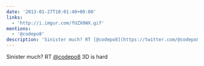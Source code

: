 ```yaml
---
date: '2013-01-27T10:01:40+00:00'
links:
  - 'http://i.imgur.com/fUZX0WX.gif'
mentions:
  - '@codepo8'
description: 'Sinister much? RT [@codepo8](https://twitter.com/@codepo8) 3D is hard '
---
```

Sinister much? RT [@codepo8](https://twitter.com/@codepo8) 3D is hard 

